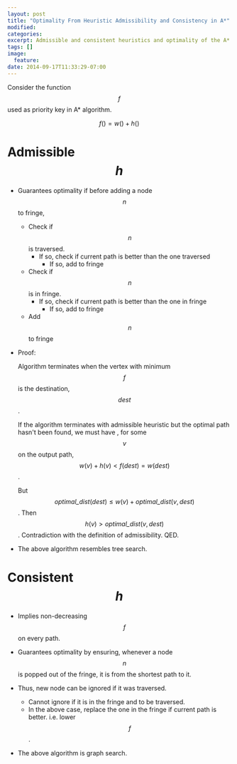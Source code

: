 ```yaml
---
layout: post
title: "Optimality From Heuristic Admissibility and Consistency in A*"
modified:
categories: 
excerpt: Admissible and consistent heuristics and optimality of the A* algorithm.
tags: []
image:
  feature:
date: 2014-09-17T11:33:29-07:00
---
```


Consider the function $$f$$ used as priority key in A* algorithm.

$$
f() = w() + h()
$$

# Admissible $$h$$

+ Guarantees optimality if before adding a node $$n$$ to fringe,
    + Check if $$n$$ is traversed.
        + If so, check if current path is better than the one traversed
            + If so, add to fringe
    + Check if $$n$$ is in fringe.
        + If so, check if current path is better than the one in fringe
            + If so, add to fringe
    + Add $$n$$ to fringe
    
+ Proof:

    Algorithm terminates when the vertex with minimum $$f$$ is the destination, $$dest$$. 
    
    If the algorithm terminates with admissible heuristic but the optimal path hasn't been found, we must have , for some $$v$$ on the output path, $$w(v) + h(v) < f(dest) = w(dest)$$. 

    But $$\textit{optimal_dist}(dest) \leqslant w(v) + \textit{optimal_dist}(v, dest)$$. Then $$h(v) > \textit{optimal_dist}(v, dest)$$. Contradiction with the definition of admissibility. QED.
    
+ The above algorithm resembles tree search.    
        
# Consistent $$h$$

+ Implies non-decreasing $$f$$ on every path.

+ Guarantees optimality by ensuring, whenever a node $$n$$ is popped out of the fringe, it is from the shortest path to it.

+ Thus, new node can be ignored if it was traversed.
    + Cannot ignore if it is in the fringe and to be traversed.
    + In the above case, replace the one in the fringe if current path is better. i.e. lower $$f$$.
    
+ The above algorithm is graph search.  